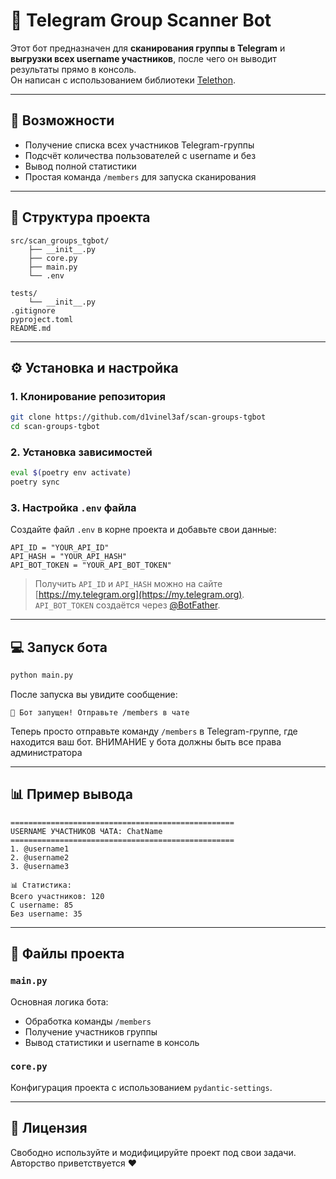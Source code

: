 # 🤖 Telegram Group Scanner Bot

Этот бот предназначен для **сканирования группы в Telegram** и **выгрузки всех username участников**, после чего он выводит результаты прямо в консоль.  
Он написан с использованием библиотеки [Telethon](https://docs.telethon.dev/).

---

## 🚀 Возможности
- Получение списка всех участников Telegram-группы  
- Подсчёт количества пользователей с username и без  
- Вывод полной статистики  
- Простая команда `/members` для запуска сканирования  

---

## 🧩 Структура проекта

```
src/scan_groups_tgbot/
    ├── __init__.py
    ├── core.py
    ├── main.py
    └── .env
    
tests/
    └── __init__.py
.gitignore
pyproject.toml
README.md
```

---

## ⚙️ Установка и настройка

### 1. Клонирование репозитория

```bash
git clone https://github.com/d1vinel3af/scan-groups-tgbot
cd scan-groups-tgbot
```

### 2. Установка зависимостей

```bash
eval $(poetry env activate)
poetry sync 
```


### 3. Настройка `.env` файла

Создайте файл `.env` в корне проекта и добавьте свои данные:

```
API_ID = "YOUR_API_ID"
API_HASH = "YOUR_API_HASH"
API_BOT_TOKEN = "YOUR_API_BOT_TOKEN"
```

> Получить `API_ID` и `API_HASH` можно на сайте [https://my.telegram.org](https://my.telegram.org).  
> `API_BOT_TOKEN` создаётся через [@BotFather](https://t.me/BotFather).

---

## 💻 Запуск бота

```bash
python main.py
```

После запуска вы увидите сообщение:

```
🤖 Бот запущен! Отправьте /members в чате
```

Теперь просто отправьте команду `/members` в Telegram-группе, где находится ваш бот. ВНИМАНИЕ у бота должны быть все права администратора

---

## 📊 Пример вывода

```
==================================================
USERNAME УЧАСТНИКОВ ЧАТА: ChatName
==================================================
1. @username1
2. @username2
3. @username3

📊 Статистика:
Всего участников: 120
С username: 85
Без username: 35
```

---

## 🧠 Файлы проекта

### `main.py`
Основная логика бота:
- Обработка команды `/members`
- Получение участников группы
- Вывод статистики и username в консоль

### `core.py`
Конфигурация проекта с использованием `pydantic-settings`.

---

## 🧾 Лицензия
Свободно используйте и модифицируйте проект под свои задачи.  
Авторство приветствуется ❤️